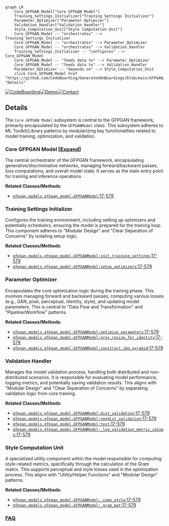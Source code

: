 ```mermaid
graph LR
    Core_GFPGAN_Model["Core GFPGAN Model"]
    Training_Settings_Initializer["Training Settings Initializer"]
    Parameter_Optimizer["Parameter Optimizer"]
    Validation_Handler["Validation Handler"]
    Style_Computation_Unit["Style Computation Unit"]
    Core_GFPGAN_Model -- "orchestrates" --> Training_Settings_Initializer
    Core_GFPGAN_Model -- "orchestrates" --> Parameter_Optimizer
    Core_GFPGAN_Model -- "orchestrates" --> Validation_Handler
    Training_Settings_Initializer -- "configures" --> Core_GFPGAN_Model
    Core_GFPGAN_Model -- "feeds data to" --> Parameter_Optimizer
    Core_GFPGAN_Model -- "feeds data to" --> Validation_Handler
    Parameter_Optimizer -- "depends on" --> Style_Computation_Unit
    click Core_GFPGAN_Model href "https://github.com/CodeBoarding/GeneratedOnBoardings/blob/main/GFPGAN/Core_GFPGAN_Model.md" "Details"
```

[![CodeBoarding](https://img.shields.io/badge/Generated%20by-CodeBoarding-9cf?style=flat-square)](https://github.com/CodeBoarding/CodeBoarding)[![Demo](https://img.shields.io/badge/Try%20our-Demo-blue?style=flat-square)](https://www.codeboarding.org/demo)[![Contact](https://img.shields.io/badge/Contact%20us%20-%20contact@codeboarding.org-lightgrey?style=flat-square)](mailto:contact@codeboarding.org)

## Details

The `Core GFPGAN Model` subsystem is central to the GFPGAN framework, primarily encapsulated by the `GFPGANModel` class. This subsystem adheres to ML Toolkit/Library patterns by modularizing key functionalities related to model training, optimization, and validation.

### Core GFPGAN Model [[Expand]](./Core_GFPGAN_Model.md)
The central orchestrator of the GFPGAN framework, encapsulating generative/discriminative networks, managing forward/backward passes, loss computations, and overall model state. It serves as the main entry point for training and inference operations.


**Related Classes/Methods**:

- <a href="https://github.com/TencentARC/GFPGAN/blob/master/gfpgan/models/gfpgan_model.py#L17-L579" target="_blank" rel="noopener noreferrer">`gfpgan.models.gfpgan_model.GFPGANModel`:17-579</a>


### Training Settings Initializer
Configures the training environment, including setting up optimizers and potentially schedulers, ensuring the model is prepared for the training loop. This component adheres to "Modular Design" and "Clear Separation of Concerns" by isolating setup logic.


**Related Classes/Methods**:

- <a href="https://github.com/TencentARC/GFPGAN/blob/master/gfpgan/models/gfpgan_model.py#L17-L579" target="_blank" rel="noopener noreferrer">`gfpgan.models.gfpgan_model.GFPGANModel:init_training_settings`:17-579</a>
- <a href="https://github.com/TencentARC/GFPGAN/blob/master/gfpgan/models/gfpgan_model.py#L17-L579" target="_blank" rel="noopener noreferrer">`gfpgan.models.gfpgan_model.GFPGANModel:setup_optimizers`:17-579</a>


### Parameter Optimizer
Encapsulates the core optimization logic during the training phase. This involves managing forward and backward passes, computing various losses (e.g., GAN, pixel, perceptual, identity, style), and updating model parameters. This is central to "Data Flow and Transformation" and "Pipeline/Workflow" patterns.


**Related Classes/Methods**:

- <a href="https://github.com/TencentARC/GFPGAN/blob/master/gfpgan/models/gfpgan_model.py#L17-L579" target="_blank" rel="noopener noreferrer">`gfpgan.models.gfpgan_model.GFPGANModel:optimize_parameters`:17-579</a>
- <a href="https://github.com/TencentARC/GFPGAN/blob/master/gfpgan/models/gfpgan_model.py#L17-L579" target="_blank" rel="noopener noreferrer">`gfpgan.models.gfpgan_model.GFPGANModel:gray_resize_for_identity`:17-579</a>
- <a href="https://github.com/TencentARC/GFPGAN/blob/master/gfpgan/models/gfpgan_model.py#L17-L579" target="_blank" rel="noopener noreferrer">`gfpgan.models.gfpgan_model.GFPGANModel:construct_img_pyramid`:17-579</a>


### Validation Handler
Manages the model validation process, handling both distributed and non-distributed scenarios. It is responsible for evaluating model performance, logging metrics, and potentially saving validation results. This aligns with "Modular Design" and "Clear Separation of Concerns" by separating validation logic from core training.


**Related Classes/Methods**:

- <a href="https://github.com/TencentARC/GFPGAN/blob/master/gfpgan/models/gfpgan_model.py#L17-L579" target="_blank" rel="noopener noreferrer">`gfpgan.models.gfpgan_model.GFPGANModel:dist_validation`:17-579</a>
- <a href="https://github.com/TencentARC/GFPGAN/blob/master/gfpgan/models/gfpgan_model.py#L17-L579" target="_blank" rel="noopener noreferrer">`gfpgan.models.gfpgan_model.GFPGANModel:nondist_validation`:17-579</a>
- <a href="https://github.com/TencentARC/GFPGAN/blob/master/gfpgan/models/gfpgan_model.py#L17-L579" target="_blank" rel="noopener noreferrer">`gfpgan.models.gfpgan_model.GFPGANModel:test`:17-579</a>
- <a href="https://github.com/TencentARC/GFPGAN/blob/master/gfpgan/models/gfpgan_model.py#L17-L579" target="_blank" rel="noopener noreferrer">`gfpgan.models.gfpgan_model.GFPGANModel:_log_validation_metric_values`:17-579</a>


### Style Computation Unit
A specialized utility component within the model responsible for computing style-related metrics, specifically through the calculation of the Gram matrix. This supports perceptual and style losses used in the optimization process. This aligns with "Utility/Helper Functions" and "Modular Design" patterns.


**Related Classes/Methods**:

- <a href="https://github.com/TencentARC/GFPGAN/blob/master/gfpgan/models/gfpgan_model.py#L17-L579" target="_blank" rel="noopener noreferrer">`gfpgan.models.gfpgan_model.GFPGANModel:_comp_style`:17-579</a>
- <a href="https://github.com/TencentARC/GFPGAN/blob/master/gfpgan/models/gfpgan_model.py#L17-L579" target="_blank" rel="noopener noreferrer">`gfpgan.models.gfpgan_model.GFPGANModel:_gram_mat`:17-579</a>




### [FAQ](https://github.com/CodeBoarding/GeneratedOnBoardings/tree/main?tab=readme-ov-file#faq)